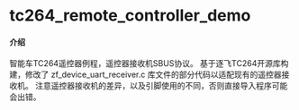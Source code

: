 # tc264_remote_controller_demo

#### 介绍
  智能车TC264遥控器例程，遥控器接收机SBUS协议。
  基于逐飞TC264开源库构建，修改了 zf_device_uart_receiver.c 库文件的部分代码以适配现有的遥控器接收机。
  注意遥控器接收机的差异，以及引脚使用的不同，否则直接导入程序可能会出错。

